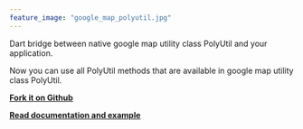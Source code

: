 ```yaml
---
feature_image: "google_map_polyutil.jpg"
---
```

Dart bridge between native google map utility class PolyUtil and your application.

Now you can use all PolyUtil methods that are available in google map utility class PolyUtil.

[**Fork it on Github**](https://github.com/ayyshim/google_map_polyutil)

[**Read documentation and example**](https://pub.dev/packages/google_map_polyutil)